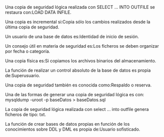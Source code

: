 Una copia de seguridad lógica realizada con SELECT ... INTO OUTFILE se restaura con:LOAD DATA INFILE.

Una copia es incremental si:Copia sólo los cambios realizados desde la última copia de seguridad.

Un usuario de una base de datos es:Identidad de inicio de sesión.

Un consejo útil en materia de seguridad es:Los ficheros se deben organizar por fecha o categoría.

Una copia física es:Si copiamos los archivos binarios del almacenamiento.

La función de realizar un control absoluto de la base de datos es propia de:Superusuario.

Una copia de seguridad también es conocida como:Respaldo o reserva.

Una de las formas de generar una copia de seguridad lógica es con: mysqldump -uroot -p baseDatos > baseDatos.sql

La copia de seguridad lógica realizada con select ... into outfile genera ficheros de tipo: txt.

La función de crear bases de datos propias en función de los conocimientos sobre DDL y DML es propia de:Usuario sofisticado.